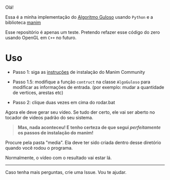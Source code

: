 Olá!

Essa é a minha implementação do [Algoritmo Guloso](https://en.wikipedia.org/wiki/Greedy_algorithm) usando ``Python`` e a biblioteca [manim](https://github.com/ManimCommunity/manim)

Esse repositório é apenas um teste. Pretendo refazer esse código do zero usando OpenGL em ``C++`` no futuro.

# Uso
- Passo 1: siga as [instruções](https://docs.manim.community/en/stable/installation.html) de instalação do Manim Community

- Passo 1.5: modifique a função ``contruct`` na classe ``AlgoGuloso`` para modificar as informações de entrada. (por exemplo: mudar a quantidade de vertices, arestas etc)

- Passo 2: clique duas vezes em cima do rodar.bat

Agora ele deve gerar seu vídeo. Se tudo der certo, ele vai ser aberto no tocador de videos padrão do seu sistema.


> **Mas, nada aconteceu! E tenho __certeza__ de que segui *perfeitamente* os passos de instalação do manim!** 

Procure pela pasta "media". Ela deve ter sido criada dentro desse diretório quando você rodou o programa. 

Normalmente, o vídeo com o resultado vai estar lá.

___
Caso tenha mais perguntas, crie uma Issue. Vou te ajudar.